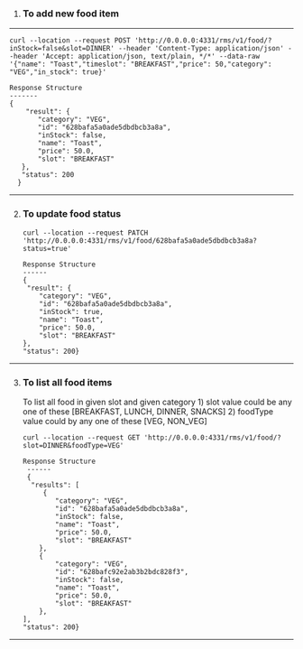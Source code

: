 1. ### To add new food item
----------
```curl --location --request POST 'http://0.0.0.0:4331/rms/v1/food/?inStock=false&slot=DINNER' --header 'Content-Type: application/json' --header 'Accept: application/json, text/plain, */*' --data-raw '{"name": "Toast","timeslot": "BREAKFAST","price": 50,"category": "VEG","in_stock": true}'```
    
    Response Structure
    -------
    {
        "result": {
           "category": "VEG",
           "id": "628bafa5a0ade5dbdbcb3a8a",
           "inStock": false,
           "name": "Toast",
           "price": 50.0,
           "slot": "BREAKFAST"
       },
       "status": 200 
      }
-----------------------------------
2. ### To update food status
   ```curl --location --request PATCH 'http://0.0.0.0:4331/rms/v1/food/628bafa5a0ade5dbdbcb3a8a?status=true'```

       Response Structure
       ------
       {
        "result": {
           "category": "VEG",
           "id": "628bafa5a0ade5dbdbcb3a8a",
           "inStock": true,
           "name": "Toast",
           "price": 50.0,
           "slot": "BREAKFAST"
       },
       "status": 200}
-----------------------------------
3. ### To list all food items
   To list all food in given slot and given category
       1) slot value could be any one of these [BREAKFAST, LUNCH, DINNER, SNACKS]
       2) foodType value could by any one of these [VEG, NON_VEG]
   ```
   curl --location --request GET 'http://0.0.0.0:4331/rms/v1/food/?slot=DINNER&foodType=VEG'
   ```
   
       Response Structure
        ------
        {
         "results": [
            {
               "category": "VEG",
               "id": "628bafa5a0ade5dbdbcb3a8a",
               "inStock": false,
               "name": "Toast",
               "price": 50.0,
               "slot": "BREAKFAST"
           },
           {
               "category": "VEG",
               "id": "628bafc92e2ab3b2bdc828f3",
               "inStock": false,
               "name": "Toast",
               "price": 50.0,
               "slot": "BREAKFAST"
           },
       ],
       "status": 200}
-----------------------------------
